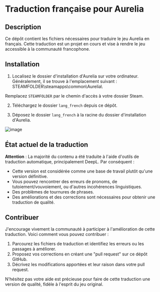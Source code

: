 # Traduction française pour Aurelia

## Description

Ce dépôt contient les fichiers nécessaires pour traduire le jeu Aurelia en français. Cette traduction est un projet en cours et vise à rendre le jeu accessible à la communauté francophone.

## Installation

1. Localisez le dossier d'installation d'Aurelia sur votre ordinateur. Généralement, il se trouve à l'emplacement suivant :
STEAMFOLDER\steamapps\common\Aurelia\

Remplacez `STEAMFOLDER` par le chemin d'accès à votre dossier Steam.

2. Téléchargez le dossier `lang_french` depuis ce dépôt.

3. Déposez le dossier `lang_french` à la racine du dossier d'installation d'Aurelia.

![image](https://github.com/user-attachments/assets/fdb33f01-3a75-49fd-b50f-e6584b4f84c4)


## État actuel de la traduction

**Attention** : La majorité du contenu a été traduite à l'aide d'outils de traduction automatique, principalement DeepL. Par conséquent :

- Cette version est considérée comme une base de travail plutôt qu'une version définitive.
- Vous pouvez rencontrer des erreurs de pronoms, de tutoiement/vouvoiement, ou d'autres incohérences linguistiques.
- Des problèmes de tournures de phrases.
- Des améliorations et des corrections sont nécessaires pour obtenir une traduction de qualité.

## Contribuer

J'encourage vivement la communauté à participer à l'amélioration de cette traduction. Voici comment vous pouvez contribuer :

1. Parcourez les fichiers de traduction et identifiez les erreurs ou les passages à améliorer.
2. Proposez vos corrections en créant une "pull request" sur ce dépôt GitHub.
3. Décrivez les modifications apportées et leur raison dans votre pull request.

N'hésitez pas votre aide est précieuse pour faire de cette traduction une version de qualité, fidèle à l'esprit du jeu original.
